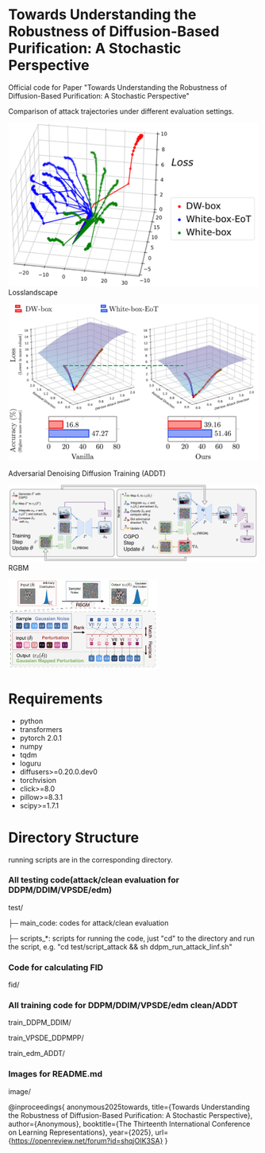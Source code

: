 # Towards Understanding the Robustness of Diffusion-Based Purification: A Stochastic Perspective
Official code for Paper "Towards Understanding the Robustness of Diffusion-Based Purification: A Stochastic Perspective"

Comparison of attack trajectories under different evaluation settings.

![](./image/attack_illu.png "attack direction.")
Losslandscape

![](./image/main_img.png "Adversarial attack visualization.")

Adversarial Denoising Diffusion Training (ADDT)

![](./image/graph_loss.png "Adversarial Denoising Diffusion Training.")
RGBM

<img src="./image/gaussian_resample.png" width="300">

# Requirements
* python
* transformers
* pytorch 2.0.1
* numpy
* tqdm
* loguru
* diffusers>=0.20.0.dev0
* torchvision
* click>=8.0
* pillow>=8.3.1
* scipy>=1.7.1
  
# Directory Structure
running scripts are in the corresponding directory.
### All testing code(attack/clean evaluation for DDPM/DDIM/VPSDE/edm)
test/

├─ main_code: codes for attack/clean evaluation

├─ scripts_*: scripts for running the code, just "cd" to the directory and run the script, e.g. "cd test/script_attack && sh ddpm_run_attack_linf.sh"
### Code for calculating FID
fid/
### All training code for DDPM/DDIM/VPSDE/edm clean/ADDT
train_DDPM_DDIM/

train_VPSDE_DDPMPP/

train_edm_ADDT/
### Images for README.md
image/


@inproceedings{
anonymous2025towards,
title={Towards Understanding the Robustness of Diffusion-Based Purification: A Stochastic Perspective},
author={Anonymous},
booktitle={The Thirteenth International Conference on Learning Representations},
year={2025},
url={https://openreview.net/forum?id=shqjOIK3SA}
}



